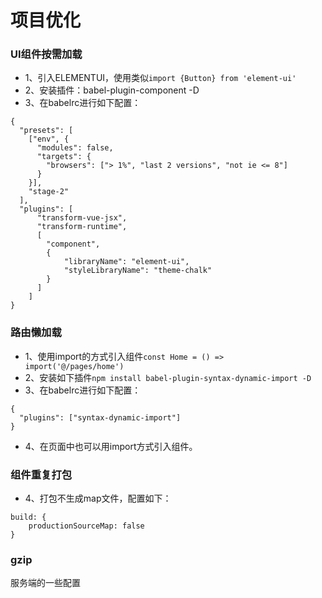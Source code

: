 # 项目优化

### UI组件按需加载
- 1、引入ELEMENTUI，使用类似`import {Button} from 'element-ui'`
- 2、安装插件：babel-plugin-component -D
- 3、在babelrc进行如下配置：
```
{
  "presets": [
    ["env", {
      "modules": false,
      "targets": {
        "browsers": ["> 1%", "last 2 versions", "not ie <= 8"]
      }
    }],
    "stage-2"
  ],
  "plugins": [
      "transform-vue-jsx", 
      "transform-runtime",
      [
        "component",
        {
            "libraryName": "element-ui",
            "styleLibraryName": "theme-chalk"
        }
      ]
    ]
}
```
### 路由懒加载
- 1、使用import的方式引入组件`const Home = () => import('@/pages/home')`
- 2、安装如下插件`npm install babel-plugin-syntax-dynamic-import -D`
- 3、在babelrc进行如下配置：
```
{
  "plugins": ["syntax-dynamic-import"]
}
```
- 4、在页面中也可以用import方式引入组件。
### 组件重复打包

- 4、打包不生成map文件，配置如下：
```
build: {
	productionSourceMap: false
}
```

### gzip
服务端的一些配置
